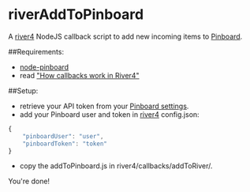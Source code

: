 # riverAddToPinboard
A [river4][0] NodeJS callback script to add new incoming items to [Pinboard][1].

##Requirements:
- [node-pinboard][2]
- read ["How callbacks work in River4"][3]

##Setup:
- retrieve your API token from your [Pinboard settings][4]. 
- add your Pinboard user and token in [river4][0] config.json:
```javascript
{
    "pinboardUser": "user",
    "pinboardToken": "token"
}
```
- copy the addToPinboard.js in river4/callbacks/addToRiver/.

You're done!

[0]: https://github.com/scripting/river4
[1]: https://pinboard.in/u:nicolas
[2]: https://github.com/maxmechanic/node-pinboard
[3]: https://github.com/scripting/river4/wiki/How-callbacks-work-in-River4
[4]: https://pinboard.in/settings/password
